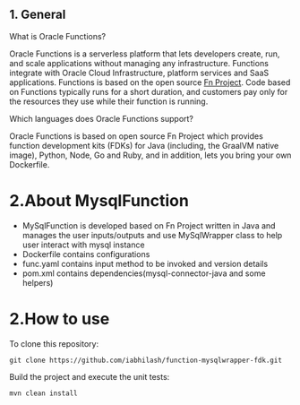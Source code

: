 ## 1. General

What is Oracle Functions?

Oracle Functions is a serverless platform that lets developers create, run, and scale
applications without managing any infrastructure. Functions integrate with Oracle Cloud
Infrastructure, platform services and SaaS applications. Functions is based on the open
source [Fn Project](https://fnproject.io/). Code based on Functions typically runs for a short duration, and
customers pay only for the resources they use while their function is running.

Which languages does Oracle Functions support?

Oracle Functions is based on open source Fn Project which provides function development
kits (FDKs) for Java (including, the GraalVM native image), Python, Node, Go and Ruby, and
in addition, lets you bring your own Dockerfile.

# 2.About MysqlFunction

- MySqlFunction is developed based on Fn Project written in Java and manages the user inputs/outputs and use MySqlWrapper class to help user interact with mysql instance 
- Dockerfile contains configurations
- func.yaml contains input method to be invoked and version details
- pom.xml contains dependencies(mysql-connector-java and some helpers)

# 2.How to use 

To clone this repository:
```
git clone https://github.com/iabhilash/function-mysqlwrapper-fdk.git
```

Build the project and execute the unit tests:
```
mvn clean install
```


